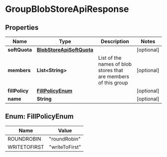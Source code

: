 # GroupBlobStoreApiResponse

## Properties
Name | Type | Description | Notes
------------ | ------------- | ------------- | -------------
**softQuota** | [**BlobStoreApiSoftQuota**](BlobStoreApiSoftQuota.md) |  |  [optional]
**members** | **List&lt;String&gt;** | List of the names of blob stores that are members of this group |  [optional]
**fillPolicy** | [**FillPolicyEnum**](#FillPolicyEnum) |  |  [optional]
**name** | **String** |  |  [optional]

<a name="FillPolicyEnum"></a>
## Enum: FillPolicyEnum
Name | Value
---- | -----
ROUNDROBIN | &quot;roundRobin&quot;
WRITETOFIRST | &quot;writeToFirst&quot;
